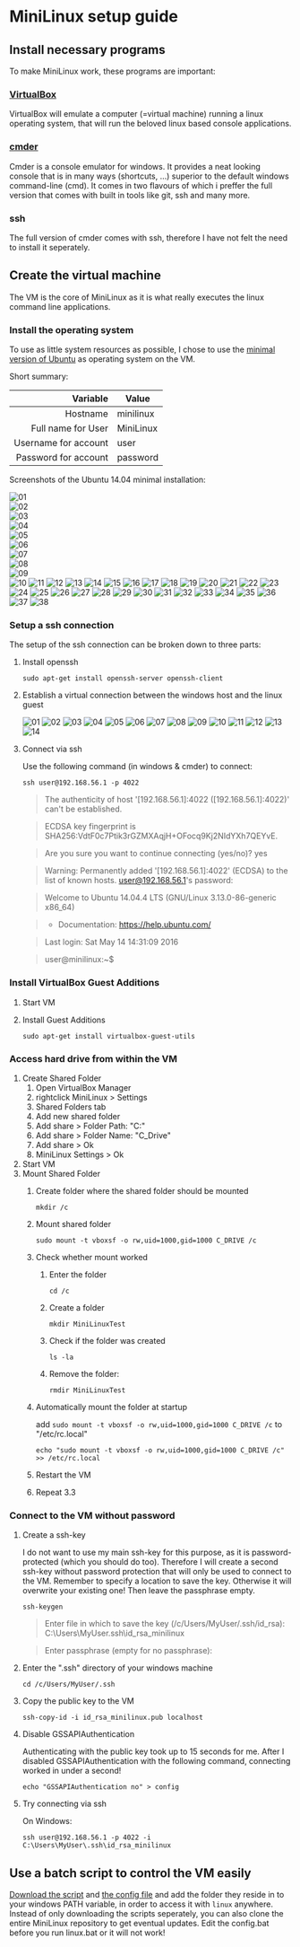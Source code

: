 # MiniLinux setup guide

## Install necessary programs
To make MiniLinux work, these programs are important:

### [VirtualBox](https://www.virtualbox.org/)
VirtualBox will emulate a computer (=virtual machine) running a linux operating system, that will run the beloved linux based console applications.

### [cmder](http://cmder.net/)
Cmder is a console emulator for windows.
It provides a neat looking console that is in many ways (shortcuts, ...) superior to the default windows command-line (cmd).
It comes in two flavours of which i preffer the full version that comes with built in tools like git, ssh and many more.

### ssh
The full version of cmder comes with ssh, therefore I have not felt the need to install it seperately.

## Create the virtual machine
The VM is the core of MiniLinux as it is what really executes the linux command line applications.

### Install the operating system
To use as little system resources as possible, I chose to use the [minimal version of Ubuntu](https://help.ubuntu.com/community/Installation/MinimalCD) as operating system on the VM.

Short summary:

|             Variable | Value     |
| --------------------:| --------- |
|             Hostname | minilinux |
|   Full name for User | MiniLinux |
| Username for account | user      |
| Password for account | password  |

Screenshots of the Ubuntu 14.04 minimal installation:

![01](screenshots/InstallOS/01.jpg)  
![02](screenshots/InstallOS/02.jpg)  
![03](screenshots/InstallOS/03.jpg)  
![04](screenshots/InstallOS/04.jpg)  
![05](screenshots/InstallOS/05.jpg)  
![06](screenshots/InstallOS/06.jpg)  
![07](screenshots/InstallOS/07.jpg)  
![08](screenshots/InstallOS/08.jpg)  
![09](screenshots/InstallOS/09.jpg)  
![10](screenshots/InstallOS/10.jpg)
![11](screenshots/InstallOS/11.jpg)
![12](screenshots/InstallOS/12.jpg)
![13](screenshots/InstallOS/13.jpg)
![14](screenshots/InstallOS/14.jpg)
![15](screenshots/InstallOS/15.jpg)
![16](screenshots/InstallOS/16.jpg)
![17](screenshots/InstallOS/17.jpg)
![18](screenshots/InstallOS/18.jpg)
![19](screenshots/InstallOS/19.jpg)
![20](screenshots/InstallOS/20.jpg)
![21](screenshots/InstallOS/21.jpg)
![22](screenshots/InstallOS/22.jpg)
![23](screenshots/InstallOS/23.jpg)
![24](screenshots/InstallOS/24.jpg)
![25](screenshots/InstallOS/25.jpg)
![26](screenshots/InstallOS/26.jpg)
![27](screenshots/InstallOS/27.jpg)
![28](screenshots/InstallOS/28.jpg)
![29](screenshots/InstallOS/29.jpg)
![30](screenshots/InstallOS/30.jpg)
![31](screenshots/InstallOS/31.jpg)
![32](screenshots/InstallOS/32.jpg)
![33](screenshots/InstallOS/33.jpg)
![34](screenshots/InstallOS/34.jpg)
![35](screenshots/InstallOS/35.jpg)
![36](screenshots/InstallOS/36.jpg)
![37](screenshots/InstallOS/37.jpg)
![38](screenshots/InstallOS/38.jpg)

### Setup a ssh connection
The setup of the ssh connection can be broken down to three parts:

1. Install openssh

	```
	sudo apt-get install openssh-server openssh-client
	```
2.  Establish a virtual connection between the windows host and the linux guest
	
	![01](screenshots/Network/01.jpg)
	![02](screenshots/Network/02.jpg)
	![03](screenshots/Network/03.jpg)
	![04](screenshots/Network/04.jpg)
	![05](screenshots/Network/05.jpg)
	![06](screenshots/Network/06.jpg)
	![07](screenshots/Network/07.jpg)
	![08](screenshots/Network/08.jpg)
	![09](screenshots/Network/09.jpg)
	![10](screenshots/Network/10.jpg)
	![11](screenshots/Network/11.jpg)
	![12](screenshots/Network/12.jpg)
	![13](screenshots/Network/13.jpg)
	![14](screenshots/Network/14.jpg)

3. Connect via ssh
	
	Use the following command (in windows & cmder) to connect:
	```
	ssh user@192.168.56.1 -p 4022
	```
	
	> The authenticity of host '[192.168.56.1]:4022 ([192.168.56.1]:4022)' can't be established.
		
	> ECDSA key fingerprint is SHA256:VdtF0c7Ptik3rGZMXAqjH+OFocq9Kj2NIdYXh7QEYvE.
	
	> Are you sure you want to continue connecting (yes/no)? yes
	
	> Warning: Permanently added '[192.168.56.1]:4022' (ECDSA) to the list of known hosts. user@192.168.56.1's password:
		
	> Welcome to Ubuntu 14.04.4 LTS (GNU/Linux 3.13.0-86-generic x86_64)
	
	> * Documentation:  https://help.ubuntu.com/
	
	> Last login: Sat May 14 14:31:09 2016
	
	> user@minilinux:~$

### Install VirtualBox Guest Additions
1. Start VM
2. Install Guest Additions
	
	```
	sudo apt-get install virtualbox-guest-utils
	```

### Access hard drive from within the VM
1. Create Shared Folder
	1. Open VirtualBox Manager
	2. rightclick MiniLinux > Settings
	3. Shared Folders tab
	4. Add new shared folder
	5. Add share > Folder Path: "C:\"
	6. Add share > Folder Name: "C_Drive"
	7. Add share > Ok
	8. MiniLinux Settings > Ok
2. Start VM
3. Mount Shared Folder
	1. Create folder where the shared folder should be mounted
	
		```
		mkdir /c
		```
	2. Mount shared folder
	
		```
		sudo mount -t vboxsf -o rw,uid=1000,gid=1000 C_DRIVE /c
		```
	3. Check whether mount worked
		1. Enter the folder
		
			```
			cd /c
			```
		2. Create a folder
		
			```
			mkdir MiniLinuxTest
			```
		3. Check if the folder was created
		
			```
			ls -la
			```
		4. Remove the folder: 
		
			```
			rmdir MiniLinuxTest
			```
	4. Automatically mount the folder at startup
	
		add ```sudo mount -t vboxsf -o rw,uid=1000,gid=1000 C_DRIVE /c``` to "/etc/rc.local"
		```
		echo "sudo mount -t vboxsf -o rw,uid=1000,gid=1000 C_DRIVE /c" >> /etc/rc.local
		```
	5. Restart the VM
	6. Repeat 3.3

### Connect to the VM without password
1. Create a ssh-key

	I do not want to use my main ssh-key for this purpose, as it is password-protected (which you should do too).
	Therefore I will create a second ssh-key without password protection that will only be used to connect to the VM.
	Remember to specify a location to save the key.
	Otherwise it will overwrite your existing one!
	Then leave the passphrase empty.
	
	```
	ssh-keygen
	```
	> Enter file in which to save the key (/c/Users/MyUser/.ssh/id_rsa): C:\Users\MyUser\.ssh\id_rsa_minilinux
	
	> Enter passphrase (empty for no passphrase):
	
	
1. Enter the ".ssh" directory of your windows machine

	```
	cd /c/Users/MyUser/.ssh
	```
2. Copy the public key to the VM

	```
	ssh-copy-id -i id_rsa_minilinux.pub localhost
	```
	
3.  Disable GSSAPIAuthentication

	Authenticating with the public key took up to 15 seconds for me. After I disabled GSSAPIAuthentication with the following command, connecting worked in under a second!

	```
	echo "GSSAPIAuthentication no" > config
	```

4. Try connecting via ssh

	On Windows:
	
	```
	ssh user@192.168.56.1 -p 4022 -i C:\Users\MyUser\.ssh\id_rsa_minilinux
	```

## Use a batch script to control the VM easily
[Download the script](linux.bat) and [the config file](config.bat) and add the folder they reside in to your windows PATH variable, in order to access it with ```linux``` anywhere.
Instead of only downloading the scripts seperately, you can also clone the entire MiniLinux repository to get eventual updates.
Edit the config.bat before you run linux.bat or it will not work!
